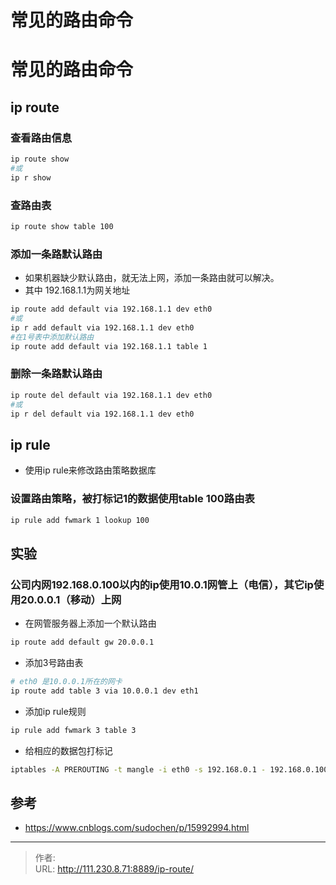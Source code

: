 # 常见的路由命令


<!--more-->
# 常见的路由命令
## ip route
### 查看路由信息
```bash
ip route show
#或
ip r show
```

### 查路由表
```bash
ip route show table 100
```

### 添加一条路默认路由
- 如果机器缺少默认路由，就无法上网，添加一条路由就可以解决。
- 其中 192.168.1.1为网关地址
```bash
ip route add default via 192.168.1.1 dev eth0
#或
ip r add default via 192.168.1.1 dev eth0
#在1号表中添加默认路由
ip route add default via 192.168.1.1 table 1
```

### 删除一条路默认路由
```bash
ip route del default via 192.168.1.1 dev eth0
#或
ip r del default via 192.168.1.1 dev eth0
```
## ip rule
- 使用ip rule来修改路由策略数据库
### 设置路由策略，被打标记1的数据使用table 100路由表
```bash
ip rule add fwmark 1 lookup 100
```

## 实验
### 公司内网192.168.0.100以内的ip使用10.0.1网管上（电信），其它ip使用20.0.0.1（移动）上网
- 在网管服务器上添加一个默认路由
```bash
ip route add default gw 20.0.0.1
```
- 添加3号路由表
```bash
# eth0 是10.0.0.1所在的网卡
ip route add table 3 via 10.0.0.1 dev eth1
```
- 添加ip rule规则
```bash
ip rule add fwmark 3 table 3
```

- 给相应的数据包打标记
```bash
iptables -A PREROUTING -t mangle -i eth0 -s 192.168.0.1 - 192.168.0.100 -j MARK  --set-mark 3
```


## 参考
- https://www.cnblogs.com/sudochen/p/15992994.html


---

> 作者:   
> URL: http://111.230.8.71:8889/ip-route/  

